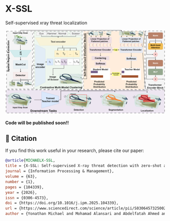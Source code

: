 # X-SSL
Self-supervised xray threat localization


![alt text](https://github.com/yonathan-kiflom/X-SSL/blob/main/assets/Architecture.png)

**Code will be published soon!!**

## 📄 Citation

If you find this work useful in your research, please cite our paper:

```bibtex
@article{MICHAELX-SSL,
title = {X-SSL: Self-supervised X-ray threat detection with zero-shot and multi-modal learning},
journal = {Information Processing & Management},
volume = {63},
number = {1},
pages = {104339},
year = {2026},
issn = {0306-4573},
doi = {https://doi.org/10.1016/j.ipm.2025.104339},
url = {https://www.sciencedirect.com/science/article/pii/S0306457325002808},
author = {Yonathan Michael and Mohamad Alansari and Abdelfatah Ahmed and Naoufel Werghi and Andreas Henschel}}
